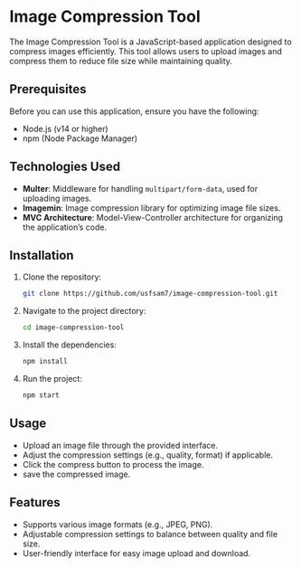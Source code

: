 # Image Compression Tool

The Image Compression Tool is a JavaScript-based application designed to compress images efficiently. This tool allows users to upload images and compress them to reduce file size while maintaining quality.

## Prerequisites

Before you can use this application, ensure you have the following:

- Node.js (v14 or higher)
- npm (Node Package Manager)

## Technologies Used

- **Multer**: Middleware for handling `multipart/form-data`, used for uploading images.
- **Imagemin**: Image compression library for optimizing image file sizes.
- **MVC Architecture**: Model-View-Controller architecture for organizing the application’s code.

## Installation

1. Clone the repository:

   ```bash
   git clone https://github.com/usfsam7/image-compression-tool.git
   ```
2. Navigate to the project directory:

   ```bash
   cd image-compression-tool
   ```
  
3. Install the dependencies:

   ```bash
   npm install
   ```
4. Run the project:
   ```bash
   npm start
   ```
## Usage
- Upload an image file through the provided interface.
- Adjust the compression settings (e.g., quality, format) if applicable.
- Click the compress button to process the image.
- save the compressed image.

## Features
- Supports various image formats (e.g., JPEG, PNG).
- Adjustable compression settings to balance between quality and file size.
- User-friendly interface for easy image upload and download.
